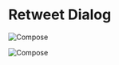 Retweet Dialog
==============

![Compose](wiki/design/publishing/compose/retweet-dialog/retweet-dialog-01.png "Compose")

![Compose](wiki/design/publishing/compose/retweet-dialog/retweet-dialog-02.png "Compose")